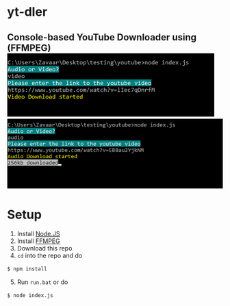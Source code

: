 # yt-dler
Console-based YouTube Downloader using (FFMPEG)
![alt-img](https://raw.githubusercontent.com/ThatZiv/yt-dler/master/ss1.PNG)
![alt-img](https://raw.githubusercontent.com/ThatZiv/yt-dler/master/ss2.PNG)
-------
# Setup
1. Install [Node.JS](https://nodejs.org)
2. Install [FFMPEG](https://ffmpeg.zeranoe.com)
3. Download this repo
4. `cd` into the repo and do
```sh
$ npm install
``` 
5. Run `run.bat` or do 
```sh
$ node index.js
```
